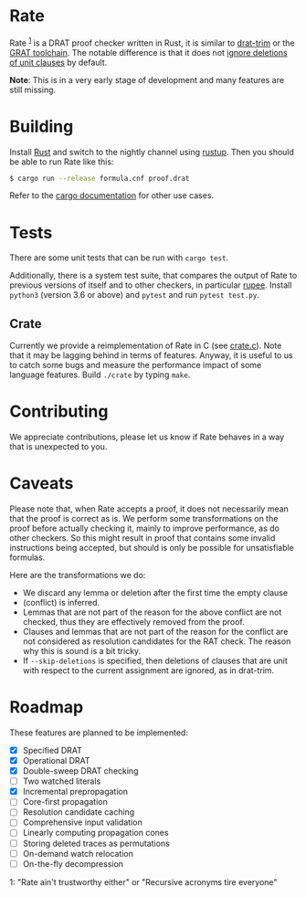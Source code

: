# Rate

Rate <sup>[1](#1)</sup> is a DRAT proof checker written in Rust, it is similar
to [drat-trim](https://github.com/marijnheule/drat-trim) or the [GRAT
toolchain](http://www21.in.tum.de/~lammich/grat/). The notable difference is
that it does not [ignore deletions of unit
clauses](https://github.com/marijnheule/drat-trim#clause-deletion-details) by
default.

**Note**: This is in a very early stage of development and many features are
still missing.

# Building
Install [Rust](https://www.rust-lang.org/en-US/install.html) and switch to the
nightly channel using [rustup](https://rustup.rs/).  Then you should be able to
run Rate like this:

```sh
$ cargo run --release formula.cnf proof.drat
```
Refer to the [cargo documentation](https://doc.rust-lang.org/cargo/) for other use cases.

# Tests
There are some unit tests that can be run with `cargo test`.

Additionally, there is a system test suite, that compares the output of Rate to
previous versions of itself and to other checkers, in particular
[rupee](https://github.com/arpj-rebola/rupee). Install `python3` (version 3.6 or
above) and `pytest` and run `pytest test.py`.

## Crate

Currently we provide a reimplementation of Rate in C (see [crate.c](crate.c)).
Note that it may be lagging behind in terms of features. Anyway, it is useful to
us to catch some bugs and measure the performance impact of some language
features. Build `./crate` by typing `make`.

# Contributing

We appreciate contributions, please let us know if Rate behaves in a way that
is unexpected to you.

# Caveats

Please note that, when Rate accepts a proof, it does not necessarily mean that
the proof is correct as is. We perform some transformations on the proof before
actually checking it, mainly to improve performance, as do other checkers.  So
this might result in proof that contains some invalid instructions being
accepted, but should is only be possible for unsatisfiable formulas.

Here are the transformations we do:
- We discard any lemma or deletion after the first time the empty clause
- (conflict) is inferred.
- Lemmas that are not part of the reason for the above conflict are not
  checked, thus they are effectively removed from the proof.
- Clauses and lemmas that are not part of the reason for the conflict are not
  considered as resolution candidates for the RAT check. The reason why this
  is sound is a bit tricky.
- If `--skip-deletions` is specified, then deletions of clauses that are unit
  with respect to the current assignment are ignored, as in drat-trim.

# Roadmap
These features are planned to be implemented:

- [x] Specified DRAT
- [x] Operational DRAT
- [x] Double-sweep DRAT checking
- [ ] Two watched literals
- [x] Incremental prepropagation
- [ ] Core-first propagation
- [ ] Resolution candidate caching
- [ ] Comprehensive input validation
- [ ] Linearly computing propagation cones
- [ ] Storing deleted traces as permutations
- [ ] On-demand watch relocation
- [ ] On-the-fly decompression

<a name="1">1</a>: "Rate ain't trustworthy either" or "Recursive acronyms tire everyone"
